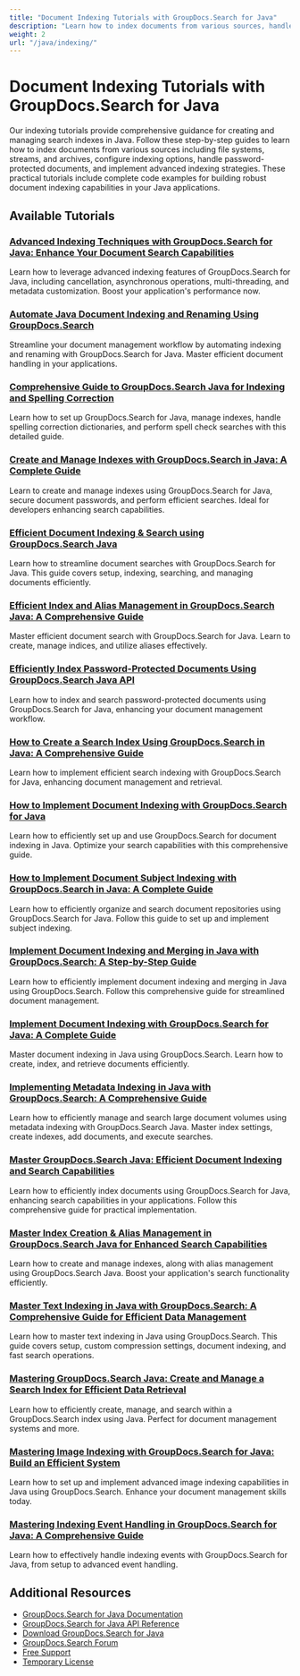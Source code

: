 ```yaml
---
title: "Document Indexing Tutorials with GroupDocs.Search for Java"
description: "Learn how to index documents from various sources, handle password-protected files, and configure indexing options with these GroupDocs.Search for Java tutorials."
weight: 2
url: "/java/indexing/"
---
```


# Document Indexing Tutorials with GroupDocs.Search for Java

Our indexing tutorials provide comprehensive guidance for creating and managing search indexes in Java. Follow these step-by-step guides to learn how to index documents from various sources including file systems, streams, and archives, configure indexing options, handle password-protected documents, and implement advanced indexing strategies. These practical tutorials include complete code examples for building robust document indexing capabilities in your Java applications.

## Available Tutorials

### [Advanced Indexing Techniques with GroupDocs.Search for Java&#58; Enhance Your Document Search Capabilities](./groupdocs-search-java-advanced-indexing/)
Learn how to leverage advanced indexing features of GroupDocs.Search for Java, including cancellation, asynchronous operations, multi-threading, and metadata customization. Boost your application's performance now.

### [Automate Java Document Indexing and Renaming Using GroupDocs.Search](./automate-document-indexing-groupdocs-search-java/)
Streamline your document management workflow by automating indexing and renaming with GroupDocs.Search for Java. Master efficient document handling in your applications.

### [Comprehensive Guide to GroupDocs.Search Java for Indexing and Spelling Correction](./guide-groupdocs-search-java-index-spelling-correction/)
Learn how to set up GroupDocs.Search for Java, manage indexes, handle spelling correction dictionaries, and perform spell check searches with this detailed guide.

### [Create and Manage Indexes with GroupDocs.Search in Java&#58; A Complete Guide](./create-manage-groupdocs-search-java-index/)
Learn to create and manage indexes using GroupDocs.Search for Java, secure document passwords, and perform efficient searches. Ideal for developers enhancing search capabilities.

### [Efficient Document Indexing & Search using GroupDocs.Search Java](./efficient-document-indexing-search-groupdocs-java/)
Learn how to streamline document searches with GroupDocs.Search for Java. This guide covers setup, indexing, searching, and managing documents efficiently.

### [Efficient Index and Alias Management in GroupDocs.Search Java&#58; A Comprehensive Guide](./groupdocs-search-java-efficient-index-alias-management/)
Master efficient document search with GroupDocs.Search for Java. Learn to create, manage indices, and utilize aliases effectively.

### [Efficiently Index Password-Protected Documents Using GroupDocs.Search Java API](./mastering-groupdocs-search-java-password-docs/)
Learn how to index and search password-protected documents using GroupDocs.Search for Java, enhancing your document management workflow.

### [How to Create a Search Index Using GroupDocs.Search in Java&#58; A Comprehensive Guide](./groupdocs-search-java-create-index/)
Learn how to implement efficient search indexing with GroupDocs.Search for Java, enhancing document management and retrieval.

### [How to Implement Document Indexing with GroupDocs.Search for Java](./implement-document-indexing-groupdocs-search-java/)
Learn how to efficiently set up and use GroupDocs.Search for document indexing in Java. Optimize your search capabilities with this comprehensive guide.

### [How to Implement Document Subject Indexing with GroupDocs.Search in Java&#58; A Complete Guide](./groupdocs-search-java-document-subject-indexing/)
Learn how to efficiently organize and search document repositories using GroupDocs.Search for Java. Follow this guide to set up and implement subject indexing.

### [Implement Document Indexing and Merging in Java with GroupDocs.Search&#58; A Step-by-Step Guide](./implement-document-indexing-merging-java-groupdocs-search/)
Learn how to efficiently implement document indexing and merging in Java using GroupDocs.Search. Follow this comprehensive guide for streamlined document management.

### [Implement Document Indexing with GroupDocs.Search for Java&#58; A Complete Guide](./groupdocs-search-java-implementation-document-indexing/)
Master document indexing in Java using GroupDocs.Search. Learn how to create, index, and retrieve documents efficiently.

### [Implementing Metadata Indexing in Java with GroupDocs.Search&#58; A Comprehensive Guide](./groupdocs-search-java-metadata-indexing/)
Learn how to efficiently manage and search large document volumes using metadata indexing with GroupDocs.Search Java. Master index settings, create indexes, add documents, and execute searches.

### [Master GroupDocs.Search Java&#58; Efficient Document Indexing and Search Capabilities](./groupdocs-search-java-efficient-document-indexing/)
Learn how to efficiently index documents using GroupDocs.Search for Java, enhancing search capabilities in your applications. Follow this comprehensive guide for practical implementation.

### [Master Index Creation & Alias Management in GroupDocs.Search Java for Enhanced Search Capabilities](./groupdocs-search-java-index-alias-management/)
Learn how to create and manage indexes, along with alias management using GroupDocs.Search Java. Boost your application's search functionality efficiently.

### [Master Text Indexing in Java with GroupDocs.Search&#58; A Comprehensive Guide for Efficient Data Management](./master-text-indexing-java-groupdocs-search-guide/)
Learn how to master text indexing in Java using GroupDocs.Search. This guide covers setup, custom compression settings, document indexing, and fast search operations.

### [Mastering GroupDocs.Search Java&#58; Create and Manage a Search Index for Efficient Data Retrieval](./groupdocs-search-java-create-index-guide/)
Learn how to efficiently create, manage, and search within a GroupDocs.Search index using Java. Perfect for document management systems and more.

### [Mastering Image Indexing with GroupDocs.Search for Java&#58; Build an Efficient System](./groupdocs-search-java-image-indexing-system/)
Learn how to set up and implement advanced image indexing capabilities in Java using GroupDocs.Search. Enhance your document management skills today.

### [Mastering Indexing Event Handling in GroupDocs.Search for Java&#58; A Comprehensive Guide](./mastering-groupdocs-search-indexing-event-handling-java/)
Learn how to effectively handle indexing events with GroupDocs.Search for Java, from setup to advanced event handling.

## Additional Resources

- [GroupDocs.Search for Java Documentation](https://docs.groupdocs.com/search/java/)
- [GroupDocs.Search for Java API Reference](https://reference.groupdocs.com/search/java/)
- [Download GroupDocs.Search for Java](https://releases.groupdocs.com/search/java/)
- [GroupDocs.Search Forum](https://forum.groupdocs.com/c/search)
- [Free Support](https://forum.groupdocs.com/)
- [Temporary License](https://purchase.groupdocs.com/temporary-license/)
